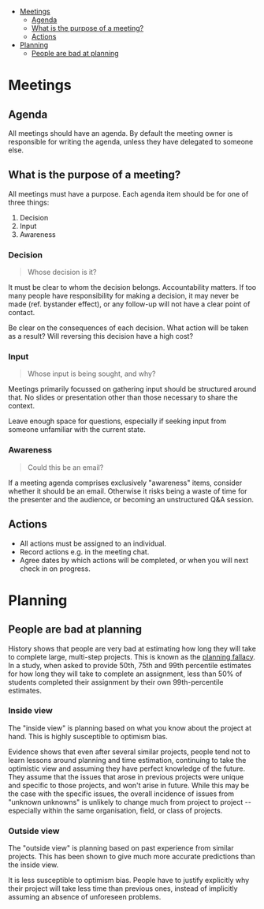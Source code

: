 - [Meetings](#meetings)
  - [Agenda](#agenda)
  - [What is the purpose of a meeting?](#what-is-the-purpose-of-a-meeting)
  - [Actions](#actions)
- [Planning](#planning)
  - [People are bad at planning](#people-are-bad-at-planning)

# Meetings

## Agenda
All meetings should have an agenda. By default the meeting owner is responsible for writing the agenda, unless they have delegated to someone else.

## What is the purpose of a meeting?
All meetings must have a purpose. Each agenda item should be for one of three things:

1. Decision
2. Input
3. Awareness

### Decision
> Whose decision is it?

It must be clear to whom the decision belongs. Accountability matters. If too many people have responsibility for making a decision, it may never be made (ref. bystander effect), or any follow-up will not have a clear point of contact.

Be clear on the consequences of each decision. What action will be taken as a result? Will reversing this decision have a high cost?

### Input
> Whose input is being sought, and why? 

Meetings primarily focussed on gathering input should be structured around that. No slides or presentation other than those necessary to share the context. 

Leave enough space for questions, especially if seeking input from someone unfamiliar with the current state.

### Awareness
> Could this be an email?

If a meeting agenda comprises exclusively "awareness" items, consider whether it should be an email. Otherwise it risks being a waste of time for the presenter and the audience, or becoming an unstructured Q&A session.

## Actions
* All actions must be assigned to an individual.
* Record actions e.g. in the meeting chat.
* Agree dates by which actions will be completed, or when you will next check in on progress.

# Planning

## People are bad at planning
History shows that people are very bad at estimating how long they will take to complete large, multi-step projects. This is known as the [planning fallacy](https://en.wikipedia.org/wiki/Planning_fallacy). In a study, when asked to provide 50th, 75th and 99th percentile estimates for how long they will take to complete an assignment, less than 50% of students completed their assignment by their own 99th-percentile estimates.

### Inside view
The "inside view" is planning based on what you know about the project at hand. This is highly susceptible to optimism bias.

Evidence shows that even after several similar projects, people tend not to learn lessons around planning and time estimation, continuing to take the optimistic view and assuming they have perfect knowledge of the future. They assume that the issues that arose in previous projects were unique and specific to those projects, and won't arise in future. While this may be the case with the specific issues, the overall incidence of issues from "unknown unknowns" is unlikely to change much from project to project -- especially within the same organisation, field, or class of projects.

### Outside view
The "outside view" is planning based on past experience from similar projects. This has been shown to give much more accurate predictions than the inside view.

It is less susceptible to optimism bias. People have to justify explicitly why their project will take less time than previous ones, instead of implicitly assuming an absence of unforeseen problems.
